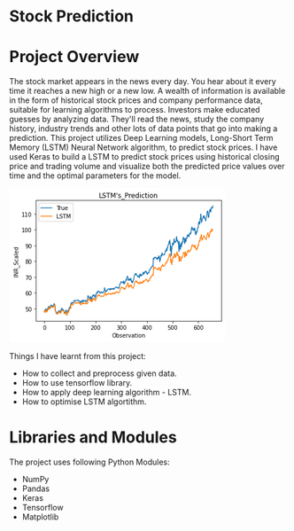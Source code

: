 # Stock Prediction

# Project Overview

The stock market appears in the news every day. You hear about it every time it reaches a new high or a new low. A wealth of information is available in the form of historical stock prices and company performance data, suitable for learning algorithms to process. Investors make educated guesses by analyzing data. They'll read the news, study the company history, industry trends and other lots of data points that go into making a prediction. 
This project utilizes Deep Learning models, Long-Short Term Memory (LSTM) Neural Network algorithm, to predict stock prices. I have used Keras to build a LSTM to predict stock prices using historical closing price and trading volume and visualize both the predicted price values over time and the optimal parameters for the model.


![](Predicted%20vs%20Actual%20Price.png)



Things I have learnt from this project:
  * How to collect and preprocess given data.
  * How to use tensorflow library.
  * How to apply deep learning algorithm - LSTM.
  * How to optimise LSTM algortithm.
  
# Libraries and Modules
The project uses following Python Modules:
  * NumPy
  * Pandas 
  * Keras
  * Tensorflow
  * Matplotlib


